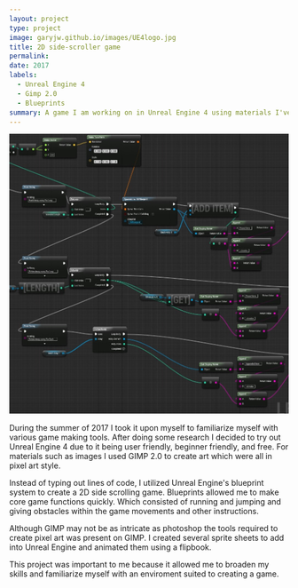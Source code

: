 ```yaml
---
layout: project
type: project
image: garyjw.github.io/images/UE4logo.jpg
title: 2D side-scroller game
permalink:
date: 2017
labels:
  - Unreal Engine 4
  - Gimp 2.0
  - Blueprints
summary: A game I am working on in Unreal Engine 4 using materials I've made.
---
```

<img class="ui medium right floated rounded image" src="/images/blueprints.jpg">

During the summer of 2017 I took it upon myself to familiarize myself with various game making tools. After doing some research I decided to try out Unreal Engine 4 due to it being user friendly, beginner friendly, and free. For materials such as images I used GIMP 2.0 to create art which were all in pixel art style.

Instead of typing out lines of code, I utilized Unreal Engine's blueprint system to create a 2D side scrolling game. Blueprints allowed me to make core game functions quickly. Which consisted of running and jumping and giving obstacles within the game movements and other instructions. 

Although GIMP may not be as intricate as photoshop the tools required to create pixel art was present on GIMP. I created several sprite sheets to add into Unreal Engine and animated them using a flipbook.

This project was important to me because it allowed me to broaden my skills and familiarize myself with an enviroment suited to creating a game.
